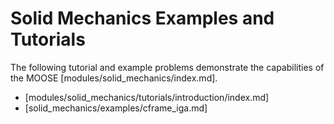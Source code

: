 # Solid Mechanics Examples and Tutorials

The following tutorial and example problems demonstrate the capabilities of the MOOSE [modules/solid_mechanics/index.md].

- [modules/solid_mechanics/tutorials/introduction/index.md]
- [solid_mechanics/examples/cframe_iga.md]
